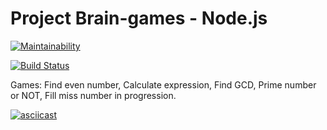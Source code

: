 # Project Brain-games - Node.js

[![Maintainability](https://api.codeclimate.com/v1/badges/5e9842a53840423adaf4/maintainability)](https://codeclimate.com/github/pravdorin/backend-project-lvl1/maintainability)

[![Build Status](https://travis-ci.org/pravdorin/backend-project-lvl1.svg?branch=master)](https://travis-ci.org/pravdorin/backend-project-lvl1)

Games: Find even number, Calculate expression, Find GCD, Prime number or NOT, Fill miss number in progression.

[![asciicast](https://asciinema.org/a/2d64ubv19bANYW8SASw0Ho4sO.svg)](https://asciinema.org/a/2d64ubv19bANYW8SASw0Ho4sO)